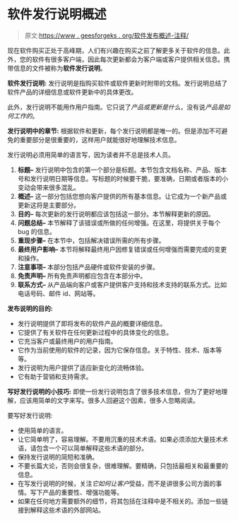 # 软件发行说明概述

> 原文:[https://www . geesforgeks . org/软件发布概述-注释/](https://www.geeksforgeeks.org/overview-of-software-release-note/)

现在软件购买正处于高峰期，人们有兴趣在购买之前了解更多关于软件的信息。此外，您的软件有很多客户端，因此每次更新都会为客户端或客户提供相关信息。携带信息的文件被称为**软件发行说明**。

**软件发行说明:**
发行说明是指购买软件或软件更新时附带的文档。发行说明总结了软件产品的详细信息或软件更新中的具体更改。

此外，发行说明不能用作用户指南。它只说了*产品或更新是什么*，没有说*产品是如何工作的*。

**发行说明中的章节:**
根据软件和更新，每个发行说明都是唯一的。但是添加不可避免的重要部分是很重要的，这样用户就能很好地理解技术信息。

发行说明必须用简单的语言写，因为读者并不总是技术人员。

1.  **标题–**
    发行说明中包含的第一个部分是标题。本节包含文档名称、产品、版本号和发行说明日期等信息。写标题的时候要干脆，要准确，日期或者版本的小变动会带来很多混乱。
2.  **概述–**
    这一部分包括您想向客户提供的所有基本信息。让它成为一个新产品或更新这将是主要部分。
3.  **目的–**
    每次更新的发行说明都应该包括这一部分。本节解释更新的原因。
4.  **问题总结–**
    本节解释了该错误或所做的任何增强。在这里，将提供关于每个 bug 的信息。
5.  **重现步骤–**
    在本节中，包括解决错误所需的所有步骤。
6.  **最终用户影响–**
    本节将解释最终用户因修复错误或任何增强而需要完成的变更和操作。
7.  **注意事项–**
    本部分包括产品硬件或软件安装的步骤。
8.  **免责声明–**
    所有免责声明都应包含在本部分中。
9.  **联系方式–**
    从产品端向客户或客户提供客户支持和技术支持的联系方式。比如电话号码、邮件 id、网站等。

**发布说明的目的:**

*   发行说明提供了即将发布的软件产品的概要详细信息。
*   它提供了有关软件在任何更新过程中的具体变化的信息。
*   它充当客户或最终用户的用户指南。
*   它作为当前使用的软件的记录，因为它保存信息。关于特性、技术、版本等等。
*   发行说明为用户提供了适应新变化的流畅体验。
*   它有助于营销和支持需求。

**写好发行说明的小技巧:**
即使一份发行说明包含了很多技术信息，但为了更好地理解，应该用简单的文字来写。很多人回避这个因素，很多人忽略阅读。

要写好发行说明:

*   使用简单的语言。
*   让它简单明了，容易理解。不要用沉重的技术术语。如果必须添加大量技术术语，请包含一个可以简单解释这些术语的部分。
*   保持发行说明的简短和准确。
*   不要长篇大论，否则会很复杂，很难理解。要精确，只包括最相关和最重要的信息。
*   在写发行说明的时候，关注*它如何让客户*受益，而不是讲很多公司方面的事情。写下产品的重要性、增强功能等。
*   如果在任何地方需要额外的细节，将其包括在注释中是不相关的。添加一些链接到解释这些术语的外部网站。